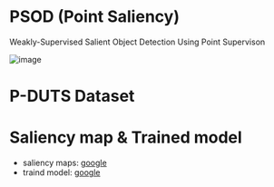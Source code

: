 # PSOD (Point Saliency)
Weakly-Supervised Salient Object Detection Using Point Supervison

![image](https://user-images.githubusercontent.com/34783695/159275127-1a6bd023-5b97-427a-9f5c-4b4854656415.png)

# P-DUTS Dataset

# Saliency map & Trained model
* saliency maps: [google]()
* traind model: [google]()

